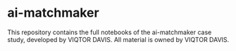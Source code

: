 # ai-matchmaker
This repository contains the full notebooks of the ai-matchmaker case study, developed by VIQTOR DAVIS. All material is owned by VIQTOR DAVIS.
